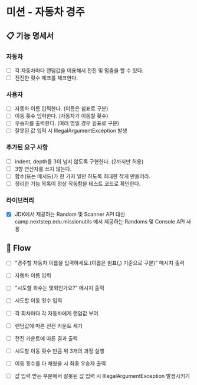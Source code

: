# 미션 - 자동차 경주

## 📋 기능 명세서

### 자동차
- [ ] 각 자동차마다 랜덤값을 이용해서 전진 및 멈춤을 할 수 있다.
- [ ] 전진한 횟수 체크를 체크한다.

### 사용자
- [ ] 자동차 이름 입력한다. (이름은 쉼표로 구분)
- [ ] 이동 횟수 입력한다. (자동차가 이동할 횟수)
- [ ] 우승자를 출력한다. (여러 명일 경우 쉼표로 구분)
- [ ] 잘못된 값 입력 시 IllegalArgumentException 발생

### 추가된 요구 사항
- [ ] indent, depth를 3이 넘지 않도록 구현한다. (2까지만 허용)
- [ ] 3항 연산자를 쓰지 않는다.
- [ ] 함수(또는 메서드)가 한 가지 일만 하도록 최대한 작게 만들어라.
- [ ] 정리한 기능 목록이 정상 작동함을 테스트 코드로 확인한다.

### 라이브러리
- [x] JDK에서 제공하는 Random 및 Scanner API 대신 camp.nextstep.edu.missionutils 에서 제공하는 Randoms 및 Console API 사용

## 🌊 Flow

- [ ] "경주할 자동차 이름을 입력하세요.(이름은 쉼표(,) 기준으로 구분)" 메시지 출력
- [ ] 자동차 이름 입력
- [ ] "시도할 회수는 몇회인가요?" 메시지 출력
- [ ] 시도할 이동 횟수 입력
- [ ] 각 회차마다 각 자동차에게 랜덤값 부여
- [ ] 랜덤값에 따른 전진 카운트 세기
- [ ] 전진 카운트에 따른 결과 출력
- [ ] 시도할 이동 횟수 만큼 위 3개의 과정 실행
- [ ] 이동 횟수를 다 채웠을 시 최종 우승자 출력 

- [ ] 값 입력 받는 부분에서 잘못된 값 입력 시 IllegalArgumentException 발생시키기